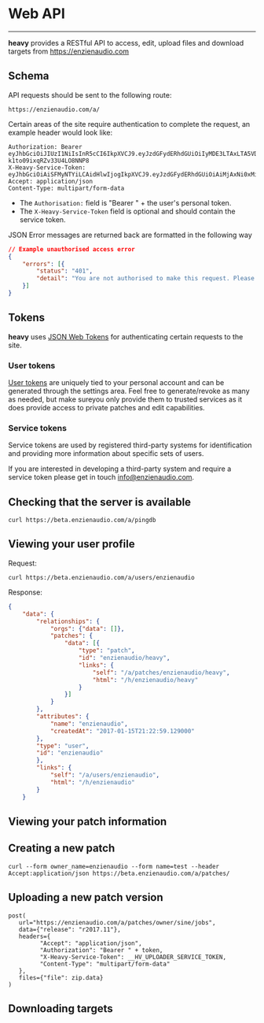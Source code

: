 # Web API
---

**heavy** provides a RESTful API to access, edit, upload files and download targets from https://enzienaudio.com

## Schema
API requests should be sent to the following route:
```
https://enzienaudio.com/a/
```

Certain areas of the site require authentication to complete the request, an example header would look like:
```
Authorization: Bearer eyJhbGciOiJIUzI1NiIsInR5cCI6IkpXVCJ9.eyJzdGFydERhdGUiOiIyMDE3LTAxLTA5VDE5OjM3OjAxLjkzNDQxOCIsIm5hbWUiOiJKb2huIERvZSJ9.TXpIAwqmTbcTJnpnFDX-k1to09ixqRZv33U4LO8NNP8
X-Heavy-Service-Token: eyJhbGciOiAiSFMyNTYiLCAidHlwIjogIkpXVCJ9.eyJzdGFydERhdGUiOiAiMjAxNi0xMi0xNVQyMzoyNToxMC4wOTU2MjIiLCAic2VydmljZSI6ICJoZWF2eV91cGxvYWRlciJ9.w2o1_RttJUAiq6WyN0J7MhDsaSseISzgDAQ9aP9Di6M=
Accept: application/json
Content-Type: multipart/form-data
```

* The `Authorisation:` field is "Bearer " + the user's personal token.
* The `X-Heavy-Service-Token` field is optional and should contain the service token.

JSON Error messages are returned back are formatted in the following way
```json
// Example unauthorised access error
{
    "errors": [{
        "status": "401",
        "detail": "You are not authorised to make this request. Please login or provide access credentials."
    }]
}
```

## Tokens

**heavy** uses [JSON Web Tokens](https://jwt.io) for authenticating certain requests to the site.

### User tokens

[User tokens](#03.link-to-user-tokens) are uniquely tied to your personal account and can be generated through the settings area. Feel free to generate/revoke as many as needed, but make sureyou only provide them to trusted services as it does provide access to private patches and edit capabilities.

### Service tokens

Service tokens are used by registered third-party systems for identification and providing more information about specific sets of users.

If you are interested in developing a third-party system and require a service token please get in touch [info@enzienaudio.com](mailto:info@enzienaudio.com).


## Checking that the server is available
```
curl https://beta.enzienaudio.com/a/pingdb
```

## Viewing your user profile
Request:
```
curl https://beta.enzienaudio.com/a/users/enzienaudio
```

Response:
```json
{
    "data": {
        "relationships": {
            "orgs": {"data": []},
            "patches": {
                "data": [{
                    "type": "patch",
                    "id": "enzienaudio/heavy",
                    "links": {
                        "self": "/a/patches/enzienaudio/heavy",
                        "html": "/h/enzienaudio/heavy"
                    }
                }]
            }
        },
        "attributes": {
            "name": "enzienaudio",
            "createdAt": "2017-01-15T21:22:59.129000"
        },
        "type": "user",
        "id": "enzienaudio"
        },
        "links": {
            "self": "/a/users/enzienaudio",
            "html": "/h/enzienaudio"
        }
    }
```

## Viewing your patch information


## Creating a new patch

```
curl --form owner_name=enzienaudio --form name=test --header Accept:application/json https://beta.enzienaudio.com/a/patches/
```

## Uploading a new patch version

```
post(
   url="https://enzienaudio.com/a/patches/owner/sine/jobs",
   data={"release": "r2017.11"},
   headers={
         "Accept": "application/json",
         "Authorization": "Bearer " + token,
         "X-Heavy-Service-Token": __HV_UPLOADER_SERVICE_TOKEN,
         "Content-Type": "multipart/form-data"
   },
   files={"file": zip.data}
)
```

## Downloading targets





